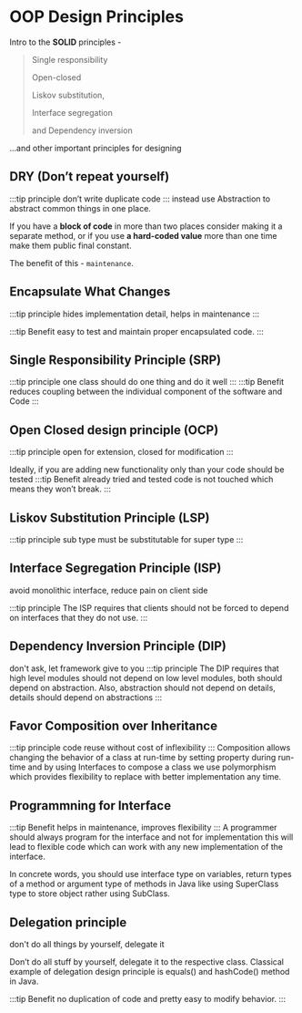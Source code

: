 # OOP Design Principles
Intro to the **SOLID** principles - 

> Single responsibility
>
> Open-closed
> 
> Liskov substitution,
>  
> Interface segregation 
>
> and Dependency inversion

...and other important principles for designing

## DRY (Don’t repeat yourself)
:::tip principle
don’t write duplicate code
:::
instead use Abstraction to abstract common things in one place.

If you have a **block of code** in more than two places consider making it a separate method, 
or if you use **a hard-coded value** more than one time make them public final constant. 

The benefit of this - `maintenance`.

## Encapsulate What Changes
:::tip principle
hides implementation detail, helps in maintenance
:::

:::tip Benefit
easy to test and maintain proper encapsulated code.
:::

## Single Responsibility Principle (SRP)
:::tip principle
one class should do one thing and do it well
:::
:::tip Benefit
reduces coupling between the individual component of the software and Code
:::
## Open Closed design principle (OCP)
:::tip principle
open for extension, closed for modification
:::

Ideally, if you are adding new functionality only than your code should be tested
:::tip Benefit
 already tried and tested code is not touched which means they won’t break.
 :::
## Liskov Substitution Principle (LSP)
:::tip principle
sub type must be substitutable for super type
:::
## Interface Segregation Principle (ISP)
avoid monolithic interface, reduce pain on client side

:::tip principle
The ISP requires that clients should not be forced to depend on interfaces that they do not use.
:::
## Dependency Inversion Principle (DIP)
don't ask, let framework give to you
:::tip principle
The DIP requires that high level modules should not depend on low level modules, 
both should depend on abstraction. Also, abstraction should not depend on details, 
details should depend on abstractions
:::
## Favor Composition over Inheritance
:::tip principle
code reuse without cost of inflexibility
:::
Composition allows changing the behavior of a class at run-time by setting property during run-time and by using Interfaces to compose a class we use polymorphism which provides flexibility to replace with better implementation any time.

## Programmning for Interface
:::tip Benefit
helps in maintenance, improves flexibility
:::
A programmer should always program for the interface and not for implementation this will lead to flexible code which can work with any new implementation of the interface.

In concrete words, you should use interface type on variables, return types of a method or argument type of methods in Java like using SuperClass type to store object rather using SubClass.

## Delegation principle
don't do all things by yourself, delegate it

Don’t do all stuff by yourself, delegate it to the respective class. Classical example of delegation design principle is equals() and hashCode() method in Java.

:::tip Benefit
no duplication of code and pretty easy to modify behavior.
:::
